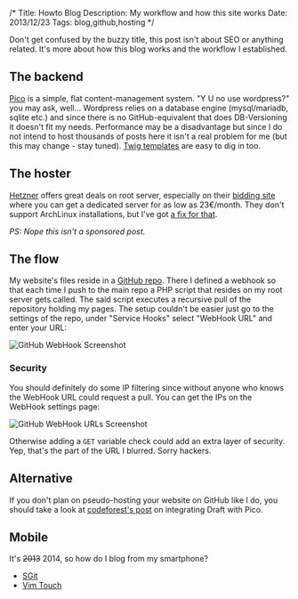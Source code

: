 /*
Title: Howto Blog
Description: My workflow and how this site works
Date: 2013/12/23
Tags: blog,github,hosting
*/

Don't get confused by the buzzy title, this post isn't about SEO or anything related. It's more about how this blog works and the workflow I established.

## The backend

[Pico](http://pico.dev7studios.com "Pico's homepage") is a simple, flat content-management system. "Y U no use wordpress?" you may ask, well... Wordpress relies on a database engine (mysql/mariadb, sqlite etc.) and since there is no GitHub-equivalent that does DB-Versioning it doesn't fit my needs.
Performance may be a disadvantage but since I do not intend to host thousands of posts here it isn't a real problem for me (but this may change - stay tuned).
[Twig templates](http://twig.sensiolabs.org/ "Twig's homepage") are easy to dig in too.

## The hoster

[Hetzner](http://hetzner.de "Hetzner homepage") offers great deals on root server, especially on their [bidding site](https://robot.your-server.de/order/market "Hetzner robot bidding") where you can get a dedicated server for as low as 23€/month. They don't support ArchLinux installations, but I've got [a fix for that](https://github.com/pschmitt/hetzner-arch "Install ArchLinux on a Hetzner root server").

_PS: Nope this isn't a sponsored post._

## The flow

My website's files reside in a [GitHub repo](https://github.com/pschmitt/schmitt.co/ "GitHub - schmitt.co"). There I defined a webhook so that each time I push to the main repo a PHP script that resides on my root server gets called. The said script executes a recursive pull of the repository holding my pages. The setup couldn't be easier just go to the settings of the repo, under "Service Hooks" select "WebHook URL" and enter your URL:

![GitHub WebHook Screenshot](%base_url%/content/howto-blog/img/gihub-webhook.png)

### Security

You should definitely do some IP filtering since without anyone who knows the WebHook URL could request a pull. You can get the IPs on the WebHook settings page:

![GitHub WebHook URLs Screenshot](%base_url%/content/howto-blog/img/github-webhook-urls.png)

Otherwise adding a `GET` variable check could add an extra layer of security. Yep, that's the part of the URL I blurred. Sorry hackers.

## Alternative

If you don't plan on pseudo-hosting your website on GitHub like I do, you should take a look at [codeforest's post](http://www.codeforest.net/pico-cms-and-draft "Pico CMS and Draft – awesome blogging solution") on integrating Draft with Pico.

## Mobile

It's <del>2013</del> 2014, so how do I blog from my smartphone?

* [SGit](https://play.google.com/store/apps/details?id=me.sheimi.sgit "Play Store - SGit") 
* [Vim Touch](https://play.google.com/store/apps/details?id=net.momodalo.app.vimtouch "Play Store - Vim Touch")
